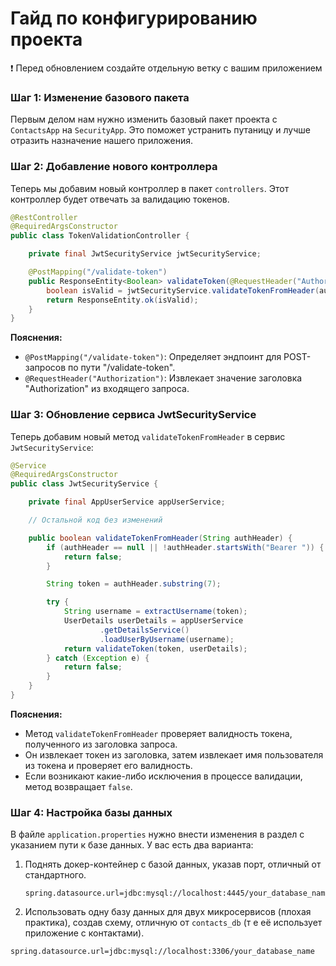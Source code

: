 # Гайд по конфигурированию проекта

❗️ Перед обновлением создайте отдельную ветку с вашим приложением

### Шаг 1: Изменение базового пакета

Первым делом нам нужно изменить базовый пакет проекта с `ContactsApp` на `SecurityApp`. Это поможет устранить путаницу и лучше отразить назначение нашего приложения.

### Шаг 2: Добавление нового контроллера

Теперь мы добавим новый контроллер в пакет `controllers`. Этот контроллер будет отвечать за валидацию токенов.

```java
@RestController
@RequiredArgsConstructor
public class TokenValidationController {

    private final JwtSecurityService jwtSecurityService;

    @PostMapping("/validate-token")
    public ResponseEntity<Boolean> validateToken(@RequestHeader("Authorization") String authHeader) {
        boolean isValid = jwtSecurityService.validateTokenFromHeader(authHeader);
        return ResponseEntity.ok(isValid);
    }
}
```

**Пояснения:**
- `@PostMapping("/validate-token")`: Определяет эндпоинт для POST-запросов по пути "/validate-token".
- `@RequestHeader("Authorization")`: Извлекает значение заголовка "Authorization" из входящего запроса.

### Шаг 3: Обновление сервиса JwtSecurityService

Теперь добавим новый метод `validateTokenFromHeader` в сервис `JwtSecurityService`:

```java
@Service
@RequiredArgsConstructor
public class JwtSecurityService {

    private final AppUserService appUserService;

    // Остальной код без изменений

    public boolean validateTokenFromHeader(String authHeader) {
        if (authHeader == null || !authHeader.startsWith("Bearer ")) {
            return false;
        }

        String token = authHeader.substring(7);

        try {
            String username = extractUsername(token);
            UserDetails userDetails = appUserService
                    .getDetailsService()
                    .loadUserByUsername(username);
            return validateToken(token, userDetails);
        } catch (Exception e) {
            return false;
        }
    }
}
```

**Пояснения:**
- Метод `validateTokenFromHeader` проверяет валидность токена, полученного из заголовка запроса.
- Он извлекает токен из заголовка, затем извлекает имя пользователя из токена и проверяет его валидность.
- Если возникают какие-либо исключения в процессе валидации, метод возвращает `false`.

### Шаг 4: Настройка базы данных

В файле `application.properties` нужно внести изменения в раздел с указанием пути к базе данных. У вас есть два варианта:

1. Поднять докер-контейнер с базой данных, указав порт, отличный от стандартного.
    ```
    spring.datasource.url=jdbc:mysql://localhost:4445/your_database_name
    ```
2. Использовать одну базу данных для двух микросервисов (плохая практика), создав схему, отличную от `contacts_db` (т е её использует приложение с контактами).

```
spring.datasource.url=jdbc:mysql://localhost:3306/your_database_name
```
